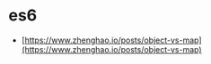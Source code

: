# es6

* [https://www.zhenghao.io/posts/object-vs-map](https://www.zhenghao.io/posts/object-vs-map)
